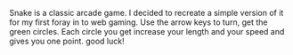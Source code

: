 Snake is a classic arcade game. I decided to recreate a simple version of it for my first foray in to web gaming. Use the arrow keys to turn, get the green circles. Each circle you get increase your length and your speed and gives you one point. good luck!
